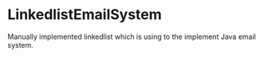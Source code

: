 # LinkedlistEmailSystem
Manually implemented linkedlist which is using to the implement Java email system.
